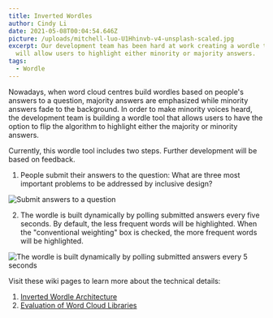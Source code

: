 ```yaml
---
title: Inverted Wordles
author: Cindy Li
date: 2021-05-08T00:04:54.646Z
picture: /uploads/mitchell-luo-U1Hhinvb-v4-unsplash-scaled.jpg
excerpt: Our development team has been hard at work creating a wordle tool that
  will allow users to highlight either minority or majority answers.
tags:
  - Wordle
---
```

Nowadays, when word cloud centres build wordles based on people's answers to a question, majority answers are emphasized while minority answers fade to the background. In order to make minority voices heard, the development team is building a wordle tool that allows users to have the option to flip the algorithm to highlight either the majority or minority answers.

Currently, this wordle tool includes two steps. Further development will be based on feedback.

1. People submit their answers to the question: What are three most important problems to be addressed by inclusive design?

![Submit answers to a question](/uploads/question.png)

2. The wordle is built dynamically by polling submitted answers every five seconds. By default, the less frequent words will be highlighted. When the "conventional weighting" box is checked, the more frequent words will be highlighted.

![The wordle is built dynamically by polling submitted answers every 5 seconds](/uploads/wordle.png)

Visit these wiki pages to learn more about the technical details:

1. [Inverted Wordle Architecture](https://wiki.fluidproject.org/display/fluid/Inverted+Wordles+Architecture)
2. [Evaluation of Word Cloud Libraries](https://wiki.fluidproject.org/display/fluid/Evaluation+of+word+cloud+libraries)